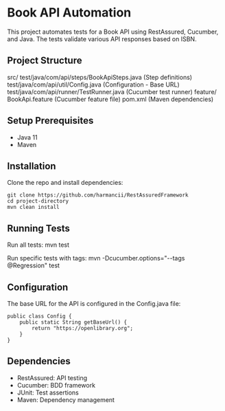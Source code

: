 # Book API Automation

This project automates tests for a Book API using RestAssured, Cucumber, and Java. The tests validate various API responses based on ISBN.

## Project Structure

src/
test/java/com/api/steps/BookApiSteps.java        (Step definitions)
test/java/com/api/util/Config.java               (Configuration - Base URL)
test/java/com/api/runner/TestRunner.java         (Cucumber test runner)
feature/
BookApi.feature                                  (Cucumber feature file)
pom.xml                                             (Maven dependencies)

## Setup Prerequisites

* Java 11
* Maven

## Installation

Clone the repo and install dependencies:

    git clone https://github.com/harmancii/RestAssuredFramework
    cd project-directory
    mvn clean install

## Running Tests

Run all tests:
mvn test

Run specific tests with tags:
mvn -Dcucumber.options="--tags @Regression" test

## Configuration

The base URL for the API is configured in the Config.java file:

    public class Config {
        public static String getBaseUrl() {
            return "https://openlibrary.org";
        }
    }

## Dependencies

* RestAssured: API testing
* Cucumber: BDD framework
* JUnit: Test assertions
* Maven: Dependency management